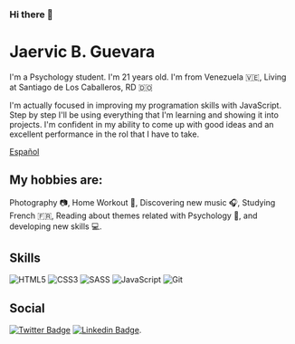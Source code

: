 ### Hi there 👋

<!--
**jaervic/jaervic** is a ✨ _special_ ✨ repository because its `README.md` (this file) appears on your GitHub profile.

Here are some ideas to get you started:

- 🔭 I’m currently working on ...
- 🌱 I’m currently learning ...
- 👯 I’m looking to collaborate on ...
- 🤔 I’m looking for help with ...
- 💬 Ask me about ...
- 📫 How to reach me: ...
- 😄 Pronouns: ...
- ⚡ Fun fact: ...
-->

# Jaervic B. Guevara
I'm a Psychology student. I'm 21 years old. I'm from Venezuela 🇻🇪, Living at Santiago de Los Caballeros, RD 🇩🇴

I'm actually focused in improving my programation skills with JavaScript. Step by step I'll be using everything that I'm learning and showing it into projects. I'm confident in my ability to come up with good ideas and an excellent performance in the rol that I have to take.

[Español](https://github.com/jaervic/jaervic/blob/main/README.md)

## My hobbies are: 
Photography 📷, Home Workout 💪, Discovering new music 🎧, Studying French 🇫🇷, Reading about themes related with Psychology 🧠, and developing new skills 💻.


## Skills
![HTML5](https://img.shields.io/badge/-HTML5-E34F26?style=plastic&logo=html5&logoColor=white)
![CSS3](https://img.shields.io/badge/-CSS3-1572B6?style=plastic&logo=css3&logoColor=white)
![SASS](https://img.shields.io/badge/-SASS-CC6699?style=plastic&logo=sass&logoColor=white)
![JavaScript](https://img.shields.io/badge/-JavaScript-F7DF1E?style=plastic&logo=JavaScript&logoColor=black)
![Git](https://img.shields.io/badge/-Git-F05032?style=plastic&logo=git&logoColor=white)

## Social
[![Twitter Badge](https://img.shields.io/badge/-Twitter-1DA1F2?style=plastic&logo=Twitter&logoColor=white&link=https://twitter.com/Jaervic)](https://twitter.com/Jaervic)
[![Linkedin Badge](https://img.shields.io/badge/-Linkedin-0077B5?style=plastic&logo=Linkedin&logoColor=white&link=https://www.linkedin.com/in/jaervic)](https://www.linkedin.com/in/jaervic).
